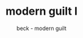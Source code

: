 ---
title: modern guilt I
subtitle: beck - modern guilt
reference: triangles
layout: post
featured: true
design: monotron + raphael.js
version: 1.0.0
image: impossible.png
amazon: //ws-na.amazon-adsystem.com/widgets/q?ServiceVersion=20070822&OneJS=1&Operation=GetAdHtml&MarketPlace=US&source=ss&ref=ss_til&ad_type=product_link&tracking_id=main05-20&marketplace=amazon&region=US&placement=B0019GAOI2&asins=B0019GAOI2&linkId=LC5PJJKRH6YTIYTP
description: >
  An geometric and interactive illustration based on the song Modern Guilt by Beck. Equilateral triangles!
---